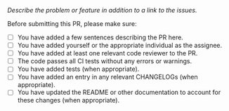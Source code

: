 _Describe the problem or feature in addition to a link to the issues._

Before submitting this PR, please make sure:

- [ ] You have added a few sentences describing the PR here.
- [ ] You have added yourself or the appropriate individual as the assignee.
- [ ] You have added at least one relevant code reviewer to the PR.
- [ ] The code passes all CI tests without any errors or warnings.
- [ ] You have added tests (when appropriate).
- [ ] You have added an entry in any relevant CHANGELOGs (when appropriate).
- [ ] You have updated the README or other documentation to account for these changes (when appropriate).